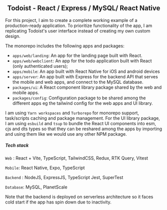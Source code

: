 <h2 align="center"> Todoist - React / Express / MySQL/ React Native </h2>

 For this project, I aim to create a complete working example of a production-ready application. To prioritize functionality of the app, I am replicating Todoist's user interface instead of creating my own custom design. 

 The monorepo includes the following apps and packages:

 - `apps/web/landing`: An app for the landing page built with React.
 - `apps/web/webclient`: An app for the todo application built with React (only authenticated users);
 - `apps/mobile`: An app built with React Native for iOS and android devices
 - `apps/server`: An app built with Express for the backend API that serves the mobile and web apps, and connect to the MySQL database.
 - `packages/ui`: A React component library package shared by  the web and mobile apps.
 - `packages/config`: Configuration package to be shared among the different apps eg the tailwind config for the web apps and UI library.

 I am using `Yarn workspaces` and `Turborepo` for monorepo support, task/scripts caching and package management. For the UI library package, I am using `esbuild` and `tsup` to bundle the React UI components into esm, cjs and dts types so that they can be reshared among the apps by importing and using them like we would use any other NPM package.

 ##### Tech stack

`Web` : React + Vite, TypeScript, TailwindCSS, Redux, RTK Query, Vitest

`Mobile`: React Native, Expo, TypeScript

`Backend` : NodeJS, ExpressJS, TypeScript Jest, SuperTest

`Database`: MySQL, PlanetScale

Note that the backend is deployed on serverless architecture so it faces cold start if the app has spin down due to inactivity.